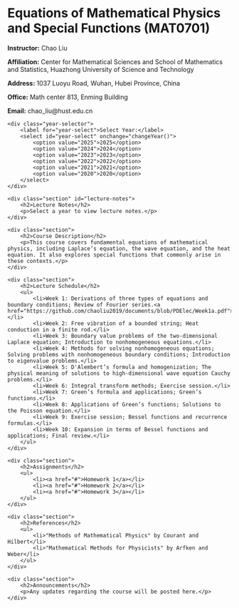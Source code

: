   <h1>Equations of Mathematical Physics and Special Functions (MAT0701)</h1>
    <p><strong>Instructor:</strong> Chao Liu</p>
    <p><strong>Affiliation:</strong> Center for Mathematical Sciences and School of Mathematics and Statistics, Huazhong University of Science and Technology</p>
    <p><strong>Address:</strong> 1037 Luoyu Road, Wuhan, Hubei Province, China</p>
    <p><strong>Office:</strong> Math center 813, Enming Building</p>
    <p><strong>Email:</strong> chao_liu@hust.edu.cn</p>

    <div class="year-selector">
        <label for="year-select">Select Year:</label>
        <select id="year-select" onchange="changeYear()">
            <option value="2025">2025</option>
            <option value="2024">2024</option>
            <option value="2023">2023</option>
            <option value="2022">2022</option>
            <option value="2021">2021</option>
            <option value="2020">2020</option>
        </select>
    </div>

    <div class="section" id="lecture-notes">
        <h2>Lecture Notes</h2>
        <p>Select a year to view lecture notes.</p>
    </div>

    <div class="section">
        <h2>Course Description</h2>
        <p>This course covers fundamental equations of mathematical physics, including Laplace’s equation, the wave equation, and the heat equation. It also explores special functions that commonly arise in these contexts.</p>
    </div>

    <div class="section">
        <h2>Lecture Schedule</h2>
        <ul>
            <li>Week 1: Derivations of three types of equations and boundary conditions; Review of Fourier series.<a href="https://github.com/chaoliu2019/documents/blob/PDElec/Week1a.pdf">Notes</a></li>
            <li>Week 2: Free vibration of a bounded string; Heat conduction in a finite rod.</li>
            <li>Week 3: Boundary value problems of the two-dimensional Laplace equation; Introduction to nonhomogeneous equations.</li>
            <li>Week 4: Methods for solving nonhomogeneous equations; Solving problems with nonhomogeneous boundary conditions; Introduction to eigenvalue problems.</li>
            <li>Week 5: D'Alembert’s formula and homogenization; The physical meaning of solutions to high-dimensional wave equation Cauchy problems.</li>
            <li>Week 6: Integral transform methods; Exercise session.</li>
            <li>Week 7: Green’s formula and applications; Green’s functions.</li>
            <li>Week 8: Applications of Green’s functions; Solutions to the Poisson equation.</li>
            <li>Week 9: Exercise session; Bessel functions and recurrence formulas.</li>
            <li>Week 10: Expansion in terms of Bessel functions and applications; Final review.</li>
        </ul>
    </div>

    <div class="section">
        <h2>Assignments</h2>
        <ul>
            <li><a href="#">Homework 1</a></li>
            <li><a href="#">Homework 2</a></li>
            <li><a href="#">Homework 3</a></li>
        </ul>
    </div>

    <div class="section">
        <h2>References</h2>
        <ul>
            <li>"Methods of Mathematical Physics" by Courant and Hilbert</li>
            <li>"Mathematical Methods for Physicists" by Arfken and Weber</li>
        </ul>
    </div>

    <div class="section">
        <h2>Announcements</h2>
        <p>Any updates regarding the course will be posted here.</p>
    </div>
